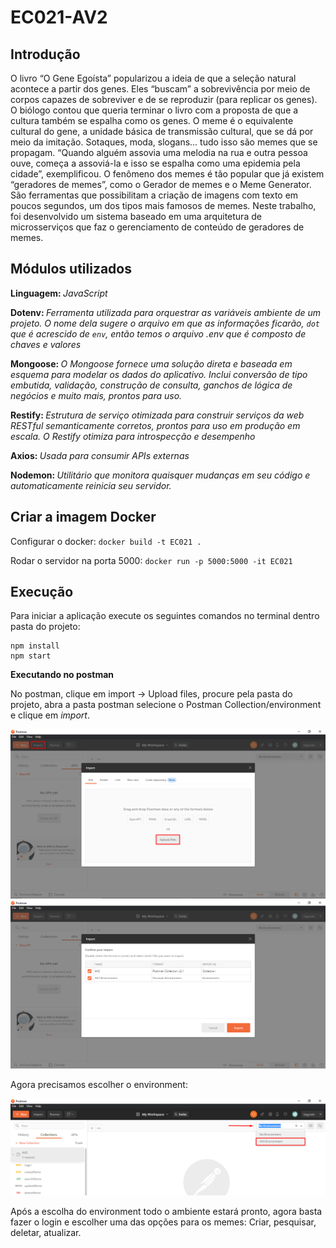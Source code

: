 # EC021-AV2

## Introdução
O livro “O Gene Egoísta” popularizou a ideia de que a seleção natural acontece a partir dos genes. Eles “buscam” a sobrevivência por meio de corpos capazes de sobreviver e de se reproduzir (para replicar os genes). O biólogo contou que queria terminar o livro com a proposta de que a cultura também se espalha como os genes. O meme é o equivalente cultural do gene, a unidade básica de transmissão cultural, que se dá por meio da imitação. Sotaques, moda, slogans... tudo isso são memes que se propagam. “Quando alguém assovia uma melodia na rua e outra pessoa ouve, começa a assoviá-la e isso se espalha como uma epidemia pela cidade”, exemplificou. O fenômeno dos memes é tão popular que já existem “geradores de memes”, como o Gerador de memes e o Meme Generator. São ferramentas que possibilitam a criação de imagens com texto em poucos segundos, um dos tipos mais famosos de memes. Neste trabalho, foi desenvolvido um sistema baseado em uma arquitetura de microsserviços que faz o gerenciamento de conteúdo de geradores de memes.

## Módulos utilizados
<strong>Linguagem: </strong> <i>JavaScript</i>

<strong>Dotenv: </strong> <i>Ferramenta utilizada para orquestrar as variáveis ambiente de um projeto. O nome dela sugere o arquivo em que as informações ficarão, `dot` que é acrescido de `env`, então temos o arquivo .env que é composto de chaves e valores</i>

<strong>Mongoose: </strong> <i>O Mongoose fornece uma solução direta e baseada em esquema para modelar os dados do aplicativo. Inclui conversão de tipo embutida, validação, construção de consulta, ganchos de lógica de negócios e muito mais, prontos para uso.</i>

<strong>Restify: </strong> <i>Estrutura de serviço otimizada para construir serviços da web RESTful semanticamente corretos, prontos para uso em produção em escala. O Restify otimiza para introspecção e desempenho</i>

<strong>Axios: </strong> <i>Usada para consumir APIs externas</i>

<strong>Nodemon: </strong> <i>Utilitário que monitora quaisquer mudanças em seu código e automaticamente reinicia seu servidor.</i>

## Criar a imagem Docker
Configurar o docker: `docker build -t EC021 .`

Rodar o servidor na porta 5000: `docker run -p 5000:5000 -it EC021`

## Execução

Para iniciar a aplicação execute os seguintes comandos no terminal dentro pasta do projeto:

    npm install
    npm start

<strong>Executando no postman </strong>

No postman, clique em import -> Upload files, procure pela pasta do projeto, abra a pasta postman selecione o Postman Collection/environment e clique em <i>import</i>.

![](/tutorial_images/upload.png)![](/tutorial_images/collection_environment.png)

Agora precisamos escolher o environment:

![](/tutorial_images/change_environmnt.png)

Após a escolha do environment todo o ambiente estará pronto, agora basta fazer o login e escolher uma das opções para os memes: Criar, pesquisar, deletar, atualizar.
